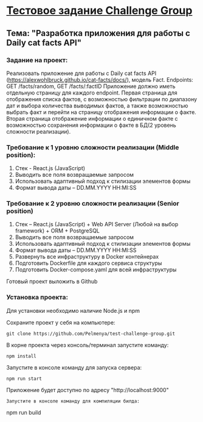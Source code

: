 # [Тестовое задание Challenge Group](https://cats-app.website.yandexcloud.net)

##  Тема: "Разработка приложения для работы с Daily cat facts API"

### Задание на проект:
Реализовать приложение для работы с Daily cat facts API (https://alexwohlbruck.github.io/cat-facts/docs/), модель Fact. Endpoints: GET /facts/random, GET /facts/:factID
Приложение должно иметь отдельную страницу для каждого endpoint. Первая страница для отображения списка фактов, с возможностью фильтрации по диапазону дат и выбора количества выводимых фактов, а также возможностью выбрать факт и перейти на страницу отображения информации о факте. Вторая страница отображение информации о единичном факте с возможностью сохранения информации о факте в БД(2 уровень сложности реализации).
### Требование к 1 уровню сложности реализации (Middle position):
1.	Стек - React.js (JavaScript)
2.	Выводить все поля возвращаемые запросом
3.	Использовать адаптивный подход к стилизации элементов формы
4.	Формат вывода даты – DD.MM.YYYY HH:MI:SS
### Требование к 2 уровню сложности реализации (Senior position)
1.	Стек – React.js (JavaScript) + Web API Server (Любой на выбор framework) + ORM + PostgreSQL 
2.	Выводить все поля возвращаемые запросом
3.	Использовать адаптивный подход к стилизации элементов формы
5.	Формат вывода даты – DD.MM.YYYY HH:MI:SS
6.	Развернуть все инфраструктуру в Docker контейнерах
7.	Подготовить Dockerfile для каждого сервиса структуры
8.	Подготовить Docker-compose.yaml для всей инфраструктуры

Готовый проект выложить в Github

### Установка проекта:
 Для установки необходимо наличие Node.js и npm

Сохраните проект у себя на компьютере:
```
git clone https://github.com/Pelmenya/test-challenge-group.git
```
В корне проекта через консоль/терминал запустите команду:
```
npm install
```
Запустите в консоле команду для запуска сервера:
```
npm run start
```
Приложение будет доступно по адресу "http://localhost:9000"
```
Запустите в консоле команду для компиляции билда:
```
npm run build
